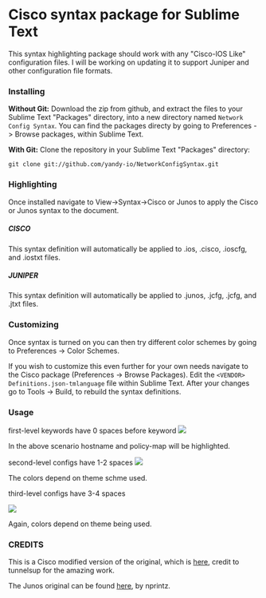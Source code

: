 # Cisco syntax package for Sublime Text

This syntax highlighting package should work with any "Cisco-IOS Like" configuration files. I will be working on updating it to support Juniper and other configuration file formats.

### Installing

**Without Git:** Download the zip from github, and extract the files to your Sublime Text "Packages" directory, into a new directory named `Network Config Syntax`. You can find the packages directy by going to Preferences -> Browse packages, within Sublime Text.

**With Git:** Clone the repository in your Sublime Text "Packages" directory:

    git clone git://github.com/yandy-io/NetworkConfigSyntax.git

### Highlighting
Once installed navigate to View->Syntax->Cisco or Junos to apply the Cisco or Junos syntax to the document.

##### CISCO
This syntax definition will automatically be applied to .ios, .cisco, .ioscfg, and .iostxt files.

##### JUNIPER
This syntax definition will automatically be applied to .junos, .jcfg, .jcfg, and .jtxt files.

### Customizing
Once <NETWORK> syntax is turned on you can then try different color schemes by going to Preferences -> Color Schemes.

If you wish to customize this even further for your own needs navigate to the Cisco package (Preferences -> Browse Packages). Edit the `<VENDOR> Definitions.json-tmlanguage` file within Sublime Text. After your changes go to Tools -> Build, to rebuild the syntax definitions.

### Usage

first-level keywords have 0 spaces before keyword
![](https://photos-4.dropbox.com/t/2/AACLh79CP6WYkf9NlEwDe1uDJ4xILaGN8qcC-qrqd7FfjA/12/2247071/png/32x32/1/_/1/2/Screenshot%202015-11-23%2021.23.17.png/EMni4QEYhtW2QyABIAIoAg/qcwRH18RqUMRuLNWPM-oRyLrJYBubrc8gMREeEu2bjk?size=1600x1200&size_mode=3)

In the above scenario hostname and policy-map will be highlighted.

second-level configs have 1-2 spaces
![](http://iprdy.net/1OoTOdr)

The colors depend on theme schme used.

third-level configs have 3-4 spaces

![](http://iprdy.net/1OoTT0S)

Again, colors depend on theme being used.

### CREDITS

This is a Cisco modified version of the original, which is <a href="https://github.com/tunnelsup/sublime-cisco-syntax" target="_blank">here</a>, credit to tunnelsup for the amazing work.

The Junos original can be found <a href="https://github.com/nprintz/junos-sublime-pkg" target="_blank">here</a>, by nprintz.
